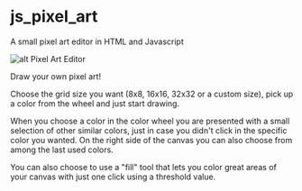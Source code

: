 # js_pixel_art
A small pixel art editor in HTML and Javascript

![alt Pixel Art Editor](https://i.imgur.com/29AN6qD.png)

Draw your own pixel art!

Choose the grid size you want (8x8, 16x16, 32x32 or a custom size), pick up a color from the wheel and just start drawing.

When you choose a color in the color wheel you are presented with a small selection of other similar colors, just in case you didn't click in the specific color you wanted.
On the right side of the canvas you can also choose from among the last used colors.

You can also choose to use a "fill" tool that lets you color great areas of your canvas with just one click using a threshold value.
